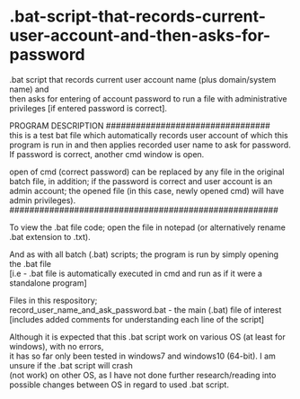 # .bat-script-that-records-current-user-account-and-then-asks-for-password
.bat script that records current user account name (plus domain/system name) and    
then asks for entering of account password to run a file with administrative privileges [if entered password is correct].  

PROGRAM DESCRIPTION #################################  
this is a test bat file which automatically records
user account of which this program is run in and
then applies recorded user name to ask for password.
If password is correct, another cmd window is open.
  
open of cmd (correct password) can be replaced by any
file in the original batch file, in addition;
if the password is correct and user account is an
admin account; the opened file (in this case, newly
opened cmd) will have admin privileges).
######################################################  
  
  
To view the .bat file code; open the file in notepad (or alternatively rename .bat extension to .txt).  
  
 And as with all batch (.bat) scripts; the program is run by simply opening the .bat file  
 [i.e - .bat file is automatically executed in cmd and run as if it were a standalone program]  
   
Files in this respository;  
record_user_name_and_ask_password.bat - the main (.bat) file of interest [includes added comments for understanding each line of the script]  
  
Although it is expected that this .bat script work on various OS (at least for windows), with no errors,   
it has so far only been tested in windows7 and windows10 (64-bit). I am unsure if the .bat script will crash  
(not work) on other OS, as I have not done further research/reading into possible changes between OS in regard to used .bat script.   

